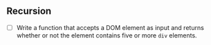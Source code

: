 ## Recursion
* [ ] Write a function that accepts a DOM element as input and returns whether or not the element contains five or more `div` elements.
